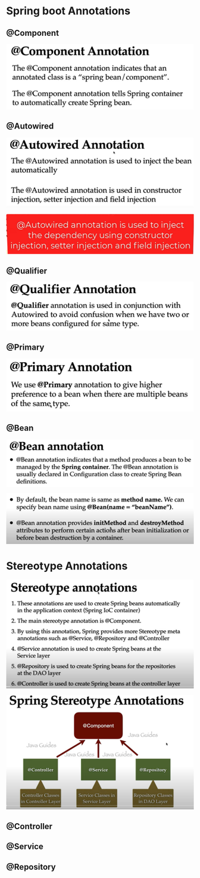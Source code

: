 <h1>Spring boot Annotations</h1>
<h2>@Component</h2>

![img.png](images/component.png)
<h2>@Autowired</h2>

![img.png](images/autowired.png)

![img.png](images/autowired-2.png)

<h2>@Qualifier</h2>

![img.png](images/qualifier.png)

<h2>@Primary</h2>

![img.png](images/primary.png)

<h2>@Bean</h2>

![img.png](images/bean.png)

![img.png](images/bean-2.png)

<h1>Stereotype Annotations</h1>

![img.png](images/stereotype.png)

![img.png](images/stereotype-2.png)

<h2>@Controller</h2>
<h2>@Service</h2>
<h2>@Repository</h2>


